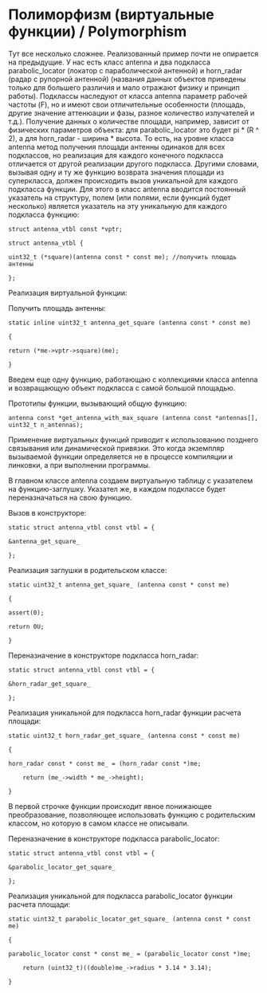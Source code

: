 # Полиморфизм (виртуальные функции) / Polymorphism
Тут все несколько сложнее. Реализованный пример почти не опирается на предыдущие. У нас есть класс antenna и два подкласса parabolic_locator (локатор с параболической антенной) и horn_radar (радар с рупорной антенной) (названия данных объектов приведены только для большего различия и мало отражают физику и принцип работы). Подклассы наследуют от класса antenna параметр рабочей частоты (F), но и имеют свои отличительные особенности (площадь, другие значение аттенюации и фазы, разное количество излучателей и т.д.). Получение данных о количестве площади, например, зависит от физических параметров объекта: для parabolic_locator это будет pi * (R ^ 2), а для horn_radar - ширина * высота. То есть, на уровне класса antenna метод получения площади антенны одинаков для всех подклассов, но реализация для каждого конечного подкласса отличается от другой реализации другого подкласса. Другими словами, вызывая одну и ту же функцию возврата значения площади из суперкласса, должен происходить вызов уникальной для каждого подкласса функции. Для этого в класс antenna вводится постоянный указатель на структуру, полем (или полями, если функций будет несколько) является указатель на эту уникальную для каждого подкласса функцию:


`struct antenna_vtbl const *vptr;`

`struct antenna_vtbl {`
	
	uint32_t (*square)(antenna const * const me); //получить площадь антенны	
  
`};`

Реализация виртуальной функции:

Получить площадь антенны:

`static inline uint32_t antenna_get_square (antenna const * const me)`

`{`

	return (*me->vptr->square)(me);  
    
`}`

Введем еще одну функцию, работающаю с коллекциями класса antenna и возвращающую объект подкласса с самой большой площадью.

Прототипы функции, вызывающий общую функцию:

`antenna const *get_antenna_with_max_square (antenna const *antennas[], uint32_t n_antennas);`

Применение виртуальных функций приводит к использованию позднего связывания или динамической привязки. Это когда экземпляр вызываемой функции определяется не в процессе компиляции и линковки, а при выполнении программы.

В главном классе antenna создаем виртуальную таблицу с указателем на функцию-заглушку. Указател же, в каждом подклассе будет переназначаться на свою функцию.

Вызов в конструкторе:

`static struct antenna_vtbl const vtbl = {`

	&antenna_get_square_
	
`};`

Реализация заглушки в родительском классе:

`static uint32_t antenna_get_square_ (antenna const * const me)`

`{`

	assert(0); 
   
   	return 0U; 
    
`}`

Переназначение в конструкторе подкласса horn_radar:

`static struct antenna_vtbl const vtbl = {`

	&horn_radar_get_square_
	
`};`

Реализация уникальной для подкласса horn_radar функции расчета площади:

`static uint32_t horn_radar_get_square_ (antenna const * const me)`

`{`

	horn_radar const * const me_ = (horn_radar const *)me;
    
    	return (me_->width * me_->height);
    
`}`

В первой строчке функции происходит явное понижающее преобразование, позволяющее использовать функцию с родительским классом, но которую в самом классе не описывали.

Переназначение в конструкторе подкласса parabolic_locator:

`static struct antenna_vtbl const vtbl = {`

	&parabolic_locator_get_square_
	
`};`

Реализация уникальной для подкласса parabolic_locator функции расчета площади:

`static uint32_t parabolic_locator_get_square_ (antenna const * const me)`

`{`

  	parabolic_locator const * const me_ = (parabolic_locator const *)me;
    
    	return (uint32_t)((double)me_->radius * 3.14 * 3.14);
    
`}`
